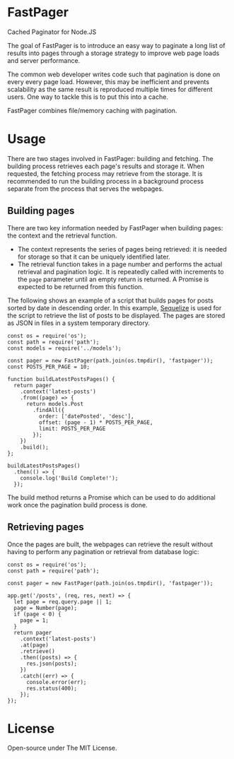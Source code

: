 # FastPager

Cached Paginator for Node.JS

The goal of FastPager is to introduce an easy way to paginate a long list of results into pages through a storage strategy to improve web page loads and server performance.

The common web developer writes code such that pagination is done on every every page load. However, this may be inefficient and prevents scalability as the same result is reproduced multiple times for different users. One way to tackle this is to put this into a cache. 

FastPager combines file/memory caching with pagination.

# Usage

There are two stages involved in FastPager: building and fetching. The building process retrieves each page's results and storage it. When requested, the fetching process may retrieve from the storage. It is recommended to run the building process in a background process separate from the process that serves the webpages. 

## Building pages

There are two key information needed by FastPager when building pages: the context and the retrieval function.

- The context represents the series of pages being retrieved: it is needed for storage so that it can be uniquely identified later.
- The retrieval function takes in a page number and performs the actual retrieval and pagination logic. It is repeatedly called with increments to the `page` parameter until an empty return is returned. A Promise is expected to be returned from this function.

The following shows an example of a script that builds pages for posts sorted by date in descending order. In this example, [Sequelize](http://docs.sequelizejs.com/) is used for the script to retrieve the list of posts to be displayed. The pages are stored as JSON in files in a system temporary directory.
  
    const os = require('os');
    const path = require('path');
    const models = require('../models');

    const pager = new FastPager(path.join(os.tmpdir(), 'fastpager'));
    const POSTS_PER_PAGE = 10;
    
    function buildLatestPostsPages() {
      return pager
        .context('latest-posts')
        .from((page) => {
          return models.Post
            .findAll({
              order: ['datePosted', 'desc'],
              offset: (page - 1) * POSTS_PER_PAGE,
              limit: POSTS_PER_PAGE
            });
        })
        .build();
    };
    
    buildLatestPostsPages()
      .then(() => {
        console.log('Build Complete!');
      });
      
The build method returns a Promise which can be used to do additional work once the pagination build process is done. 
    
## Retrieving pages

Once the pages are built, the webpages can retrieve the result without having to perform any pagination or retrieval from database logic:

    const os = require('os');
    const path = require('path');

    const pager = new FastPager(path.join(os.tmpdir(), 'fastpager'));

    app.get('/posts', (req, res, next) => {
      let page = req.query.page || 1;
      page = Number(page);
      if (page < 0) {
        page = 1;
      }
      return pager
        .context('latest-posts')
        .at(page)
        .retrieve()
        .then((posts) => {
          res.json(posts);
        })
        .catch((err) => {
          console.error(err);
          res.status(400);
        });
    });

# License

Open-source under The MIT License.

